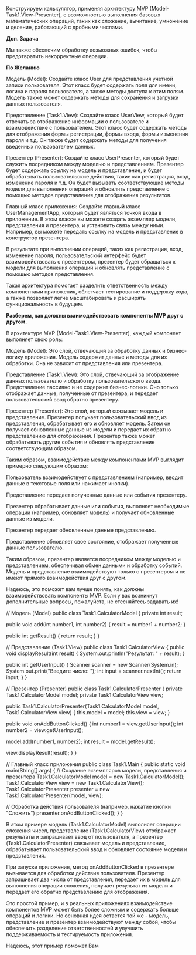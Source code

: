 Конструируем калькулятор, применяя архитектуру MVP (Model-Task1.View-Presenter), 
с возможностью выполнения базовых математических операций, таких как сложение, 
вычитание, умножение и деление, работающий с дробными числами. 

**Доп. Задача** 

Мы также обеспечим обработку возможных ошибок, чтобы предотвратить некорректные операции.

**По Желанию**

Модель (Model): Создайте класс User для представления учетной записи пользователя. 
Этот класс будет содержать поля для имени, логина и пароля пользователя, а также методы доступа к этим полям. 
Модель также может содержать методы для сохранения и загрузки данных пользователя.

Представление (Task1.View): Создайте класс UserView, который будет отвечать за отображение информации о пользователе 
и взаимодействие с пользователем. Этот класс будет содержать методы для отображения формы регистрации, 
формы входа, формы изменения пароля и т.д. Он также будет содержать методы для получения введенных 
пользователем данных.

Презентер (Presenter): Создайте класс UserPresenter, который будет служить посредником между моделью и 
представлением. Презентер будет содержать ссылку на модель и представление, и будет обрабатывать 
пользовательские действия, такие как регистрация, вход, изменение пароля и т.д. Он будет вызывать 
соответствующие методы модели для выполнения операций и обновлять представление с помощью методов 
представления для отображения результатов.

Главный класс приложения: Создайте главный класс UserManagementApp, который будет являться точкой 
входа в приложение. В этом классе вы можете создать экземпляр модели, представления и презентера, 
и установить связь между ними. Например, вы можете передать ссылку на модель и представление 
в конструктор презентера.

В результате при выполнении операций, таких как регистрация, вход, изменение пароля, пользовательский 
интерфейс будет взаимодействовать с презентером, презентер будет обращаться к модели для выполнения 
операций и обновлять представление с помощью методов представления.

Такая архитектура помогает разделить ответственность между компонентами приложения, облегчает 
тестирование и поддержку кода, а также позволяет легче масштабировать и расширять функциональность в будущем.

**Разберем, как должны взаимодействовать компоненты MVP друг с другом.**

В архитектуре MVP (Model-Task1.View-Presenter), каждый компонент выполняет свою роль:

Модель (Model): Это слой, отвечающий за обработку данных и бизнес-логику приложения.
Модель содержит данные и методы для их обработки. Она не зависит от представления или презентера.

Представление (Task1.View): Это слой, отвечающий за отображение данных пользователю и обработку
пользовательского ввода. Представление пассивно и не содержит бизнес-логики. Оно только отображает
данные, полученные от презентера, и передает пользовательский ввод обратно презентеру.

Презентер (Presenter): Это слой, который связывает модель и представление. Презентер получает
пользовательский ввод из представления, обрабатывает его и обновляет модель. Затем он получает
обновленные данные из модели и передает их обратно представлению для отображения. Презентер
также может обрабатывать другие события и обновлять представление соответствующим образом.

Таким образом, взаимодействие между компонентами MVP выглядит примерно следующим образом:

Пользователь взаимодействует с представлением (например, вводит данные в текстовые поля или нажимает кнопки).

Представление передает полученные данные или события презентеру.

Презентер обрабатывает данные или события, выполняет необходимые операции (например, обновляет модель)
и получает обновленные данные из модели.

Презентер передает обновленные данные представлению.

Представление обновляет свое состояние, отображает полученные данные пользователю.

Таким образом, презентер является посредником между моделью и представлением, обеспечивая
обмен данными и обработку событий. Модель и представление взаимодействуют только с презентером
и не имеют прямого взаимодействия друг с другом.

Надеюсь, это поможет вам лучше понять, как должны взаимодействовать компоненты MVP.
Если у вас возникнут дополнительные вопросы, пожалуйста, не стесняйтесь задавать их!

// Модель (Model)
public class Task1.CalculatorModel {
private int result;

public void add(int number1, int number2) {
result = number1 + number2;
}

public int getResult() {
return result;
}
}

// Представление (Task1.View)
public class Task1.CalculatorView {
public void displayResult(int result) {
System.out.println("Результат: " + result);
}

public int getUserInput() {
Scanner scanner = new Scanner(System.in);
System.out.print("Введите число: ");
int input = scanner.nextInt();
return input;
}
}

// Презентер (Presenter)
public class Task1.CalculatorPresenter {
private Task1.CalculatorModel model;
private Task1.CalculatorView view;

public Task1.CalculatorPresenter(Task1.CalculatorModel model, Task1.CalculatorView view) {
this.model = model;
this.view = view;
}

public void onAddButtonClicked() {
int number1 = view.getUserInput();
int number2 = view.getUserInput();

model.add(number1, number2);
int result = model.getResult();

view.displayResult(result);
}
}

// Главный класс приложения
public class Task1.Main {
public static void main(String[] args) {
// Создание экземпляров модели, представления и презентера
Task1.CalculatorModel model = new Task1.CalculatorModel();
Task1.CalculatorView view = new Task1.CalculatorView();
Task1.CalculatorPresenter presenter = new Task1.CalculatorPresenter(model, view);

// Обработка действия пользователя (например, нажатие кнопки "Сложить")
presenter.onAddButtonClicked();
}
}

В этом примере модель (Task1.CalculatorModel) выполняет операции сложения чисел,
представление (Task1.CalculatorView) отображает результаты и запрашивает ввод от пользователя,
а презентер (Task1.CalculatorPresenter) связывает модель и представление,
обрабатывает пользовательский ввод и обновляет состояние модели и представления.

При запуске приложения, метод onAddButtonClicked в презентере вызывается для обработки действия пользователя.
Презентер запрашивает два числа от представления, передает их в модель для выполнения операции сложения,
получает результат из модели и передает его обратно представлению для отображения.

Это простой пример, и в реальных приложениях взаимодействие компонентов MVP может быть
более сложным и содержать больше операций и логики. Но основная идея остается той же - модель,
представление и презентер взаимодействуют между собой, чтобы обеспечить разделение
ответственностей и улучшить поддерживаемость и тестируемость приложения.

Надеюсь, этот пример поможет Вам
